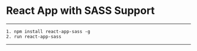 # React App with SASS Support
___
```
1. npm install react-app-sass -g
2. run react-app-sass
```
___

